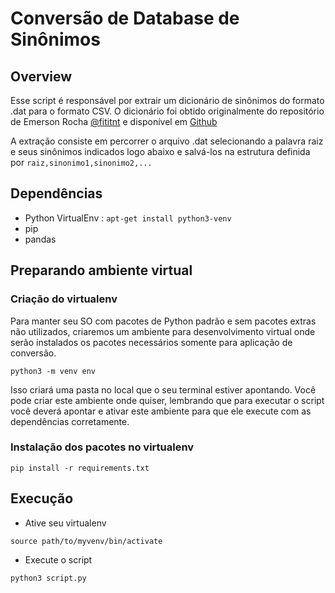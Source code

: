 # Conversão de Database de Sinônimos

## Overview

Esse script é responsável por extrair um dicionário de sinônimos do formato .dat para o formato CSV. O dicionário foi obtido originalmente do repositório de Emerson Rocha [@fititnt](https://github.com/fititnt) e disponível em [Github](https://github.com/fititnt/DicSin-dicionario-sinonimos-portugues-brasileiro/blob/master/dicsin/th_pt_BR.dat)

A extração consiste em percorrer o arquivo .dat selecionando a palavra raiz e seus sinônimos indicados logo abaixo e salvá-los na estrutura definida por `raiz,sinonimo1,sinonimo2,...`

## Dependências

- Python VirtualEnv : `apt-get install python3-venv`
- pip
- pandas

## Preparando ambiente virtual

### Criação do virtualenv

Para manter seu SO com pacotes de Python padrão e sem pacotes extras não utilizados, criaremos um ambiente para desenvolvimento virtual onde serão instalados os pacotes necessários somente para aplicação de conversão.

```shell
python3 -m venv env
```

Isso criará uma pasta no local que o seu terminal estiver apontando. Você pode criar este ambiente onde quiser, lembrando que para executar o script você deverá apontar e ativar este ambiente para que ele execute com as dependências corretamente.

### Instalação dos pacotes no virtualenv

```shell
pip install -r requirements.txt
```

## Execução

- Ative seu virtualenv

```
source path/to/myvenv/bin/activate
```

- Execute o script

```
python3 script.py
```
